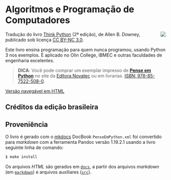 # Algoritmos e Programação de Computadores

<a href="https://novatec.com.br/livros/pense-em-python/"><img src="https://github.com/PenseAllen/PensePython2e/raw/master/img/Capa_PenseEmPython167x232.png" align="right" style="margin-left: 20px;"></a>

Tradução do livro [Think Python](http://greenteapress.com/wp/think-python-2e/) (2ª edição), de Allen B. Downey, publicado sob licença [CC BY-NC 3.0](LICENSE.md).

Este livro ensina programação para quem nunca programou, usando Python 3 nos exemplos. É aplicado no Olin College, IBMEC e outras faculdades de engenharia excelentes.

> __DICA__: Você pode comprar um exemplar impresso de [__Pense em Python__](https://novatec.com.br/livros/pense-em-python/) no site da [Editora Novatec](https://novatec.com.br/livros/pense-em-python/) ou em livrarias. [ISBN: 978-85-7522-508-0](https://novatec.com.br/livros/pense-em-python/).

[Versão navegável em HTML](https://PenseAllen.github.io/PensePython2e/)


## Créditos da edição brasileira

## Proveniência

O livro é gerado com o [mkdocs](https://www.mkdocs.org/)  DocBook `PenseEmPython.xml` foi convertido para _markdown_ com a ferramenta Pandoc versão 1.19.2.1 usando a livro seguinte linha de comando:

```bash
$ make install
```

Os arquivos _HTML_ são gerados em [`docs`](docs), a partir dos arquivos _markdown_ (em [`markdown`](markdown)) e arquivos auxiliares ([`src`](src)).
